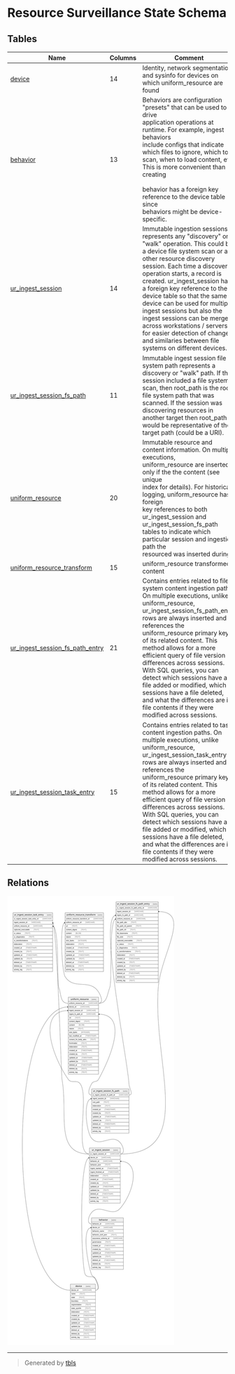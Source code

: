 # Resource Surveillance State Schema

## Tables

| Name                                                                  | Columns | Comment                                                                                                                                                                                                                                                                                                                                                                                                                                                                                                                                                     | Type  |
| --------------------------------------------------------------------- | ------- | ----------------------------------------------------------------------------------------------------------------------------------------------------------------------------------------------------------------------------------------------------------------------------------------------------------------------------------------------------------------------------------------------------------------------------------------------------------------------------------------------------------------------------------------------------------- | ----- |
| [device](device.md)                                                   | 14      | Identity, network segmentation, and sysinfo for devices on which uniform_resource are found                                                                                                                                                                                                                                                                                                                                                                                                                                                                 | table |
| [behavior](behavior.md)                                               | 13      | Behaviors are configuration "presets" that can be used to drive<br>application operations at runtime. For example, ingest behaviors<br>include configs that indicate which files to ignore, which to<br>scan, when to load content, etc. This is more convenient than<br>creating<br><br>behavior has a foreign key reference to the device table since<br>behaviors might be device-specific.                                                                                                                                                              | table |
| [ur_ingest_session](ur_ingest_session.md)                             | 14      | Immutable ingestion sessions represents any "discovery" or "walk" operation.  This could be a device file system scan or any other resource discovery  session. Each time a discovery operation starts, a record is created.  ur_ingest_session has a foreign key reference to the device table so that the  same device can be used for multiple ingest sessions but also the ingest  sessions can be merged across workstations / servers for easier detection  of changes and similaries between file systems on different devices.                      | table |
| [ur_ingest_session_fs_path](ur_ingest_session_fs_path.md)             | 11      | Immutable ingest session file system path represents a discovery or "walk" path. If  the session included a file system scan, then root_path is the  root file system path that was scanned. If the session was discovering  resources in another target then root_path would be  representative of the target path (could be a URI).                                                                                                                                                                                                                       | table |
| [uniform_resource](uniform_resource.md)                               | 20      | Immutable resource and content information. On multiple executions,<br>uniform_resource are inserted only if the the content (see unique<br>index for details). For historical logging, uniform_resource has foreign<br>key references to both ur_ingest_session and ur_ingest_session_fs_path<br>tables to indicate which particular session and ingestion path the<br>resourced was inserted during.                                                                                                                                                      | table |
| [uniform_resource_transform](uniform_resource_transform.md)           | 15      | uniform_resource transformed content                                                                                                                                                                                                                                                                                                                                                                                                                                                                                                                        | table |
| [ur_ingest_session_fs_path_entry](ur_ingest_session_fs_path_entry.md) | 21      | Contains entries related to file system content ingestion paths. On multiple executions,  unlike uniform_resource, ur_ingest_session_fs_path_entry rows are always inserted and  references the uniform_resource primary key of its related content.  This method allows for a more efficient query of file version differences across  sessions. With SQL queries, you can detect which sessions have a file added or modified,  which sessions have a file deleted, and what the differences are in file contents  if they were modified across sessions. | table |
| [ur_ingest_session_task_entry](ur_ingest_session_task_entry.md)       | 15      | Contains entries related to task content ingestion paths. On multiple executions,  unlike uniform_resource, ur_ingest_session_task_entry rows are always inserted and  references the uniform_resource primary key of its related content.  This method allows for a more efficient query of file version differences across  sessions. With SQL queries, you can detect which sessions have a file added or modified,  which sessions have a file deleted, and what the differences are in file contents  if they were modified across sessions.           | table |

## Relations

![er](schema.svg)

---

> Generated by [tbls](https://github.com/k1LoW/tbls)
